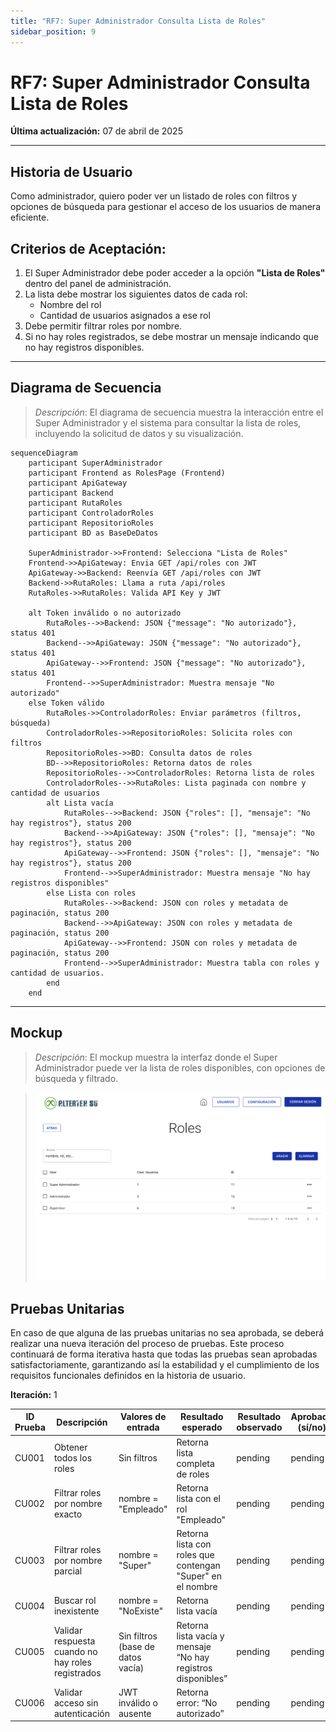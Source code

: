 ```yaml
---
title: "RF7: Super Administrador Consulta Lista de Roles"
sidebar_position: 9
---
```


# RF7: Super Administrador Consulta Lista de Roles

**Última actualización:** 07 de abril de 2025

---

## Historia de Usuario

Como administrador, quiero poder ver un listado de roles con filtros y opciones de búsqueda para gestionar el acceso de los usuarios de manera eficiente.

## **Criterios de Aceptación:**

1. El Super Administrador debe poder acceder a la opción **"Lista de Roles"** dentro del panel de administración.
2. La lista debe mostrar los siguientes datos de cada rol:
   - Nombre del rol
   - Cantidad de usuarios asignados a ese rol
3. Debe permitir filtrar roles por nombre.
4. Si no hay roles registrados, se debe mostrar un mensaje indicando que no hay registros disponibles.

---

## **Diagrama de Secuencia**

> _Descripción_: El diagrama de secuencia muestra la interacción entre el Super Administrador y el sistema para consultar la lista de roles, incluyendo la solicitud de datos y su visualización.

```mermaid
sequenceDiagram
    participant SuperAdministrador
    participant Frontend as RolesPage (Frontend)
    participant ApiGateway
    participant Backend
    participant RutaRoles
    participant ControladorRoles
    participant RepositorioRoles
    participant BD as BaseDeDatos

    SuperAdministrador->>Frontend: Selecciona "Lista de Roles"
    Frontend->>ApiGateway: Envia GET /api/roles con JWT
    ApiGateway->>Backend: Reenvía GET /api/roles con JWT
    Backend->>RutaRoles: Llama a ruta /api/roles
    RutaRoles->>RutaRoles: Valida API Key y JWT

    alt Token inválido o no autorizado
        RutaRoles-->>Backend: JSON {"message": "No autorizado"}, status 401
        Backend-->>ApiGateway: JSON {"message": "No autorizado"}, status 401
        ApiGateway-->>Frontend: JSON {"message": "No autorizado"}, status 401
        Frontend-->>SuperAdministrador: Muestra mensaje "No autorizado"
    else Token válido
        RutaRoles->>ControladorRoles: Enviar parámetros (filtros, búsqueda)
        ControladorRoles->>RepositorioRoles: Solicita roles con filtros
        RepositorioRoles->>BD: Consulta datos de roles
        BD-->>RepositorioRoles: Retorna datos de roles
        RepositorioRoles-->>ControladorRoles: Retorna lista de roles
        ControladorRoles-->>RutaRoles: Lista paginada con nombre y cantidad de usuarios
        alt Lista vacía
            RutaRoles-->>Backend: JSON {"roles": [], "mensaje": "No hay registros"}, status 200
            Backend-->>ApiGateway: JSON {"roles": [], "mensaje": "No hay registros"}, status 200
            ApiGateway-->>Frontend: JSON {"roles": [], "mensaje": "No hay registros"}, status 200
            Frontend-->>SuperAdministrador: Muestra mensaje "No hay registros disponibles"
        else Lista con roles
            RutaRoles-->>Backend: JSON con roles y metadata de paginación, status 200
            Backend-->>ApiGateway: JSON con roles y metadata de paginación, status 200
            ApiGateway-->>Frontend: JSON con roles y metadata de paginación, status 200
            Frontend-->>SuperAdministrador: Muestra tabla con roles y cantidad de usuarios.
        end
    end
```
---

## **Mockup**

> _Descripción_: El mockup muestra la interfaz donde el Super Administrador puede ver la lista de roles disponibles, con opciones de búsqueda y filtrado.

> ![Interfaz de consultar lista de roles](imagenes/Consultar_Roles.png)

## **Pruebas Unitarias**

En caso de que alguna de las pruebas unitarias no sea aprobada, se deberá realizar una nueva iteración del proceso de pruebas.
Este proceso continuará de forma iterativa hasta que todas las pruebas sean aprobadas satisfactoriamente, garantizando así la estabilidad y el cumplimiento de los requisitos funcionales definidos en la historia de usuario.

**Iteración:** 1

| ID Prueba | Descripción                                      | Valores de entrada                                 | Resultado esperado                                                   | Resultado observado | Aprobado (sí/no) |
|-----------|--------------------------------------------------|----------------------------------------------------|----------------------------------------------------------------------|---------------------|------------------|
| CU001     | Obtener todos los roles                          | Sin filtros                                        | Retorna lista completa de roles                                      | pending             | pending          |
| CU002     | Filtrar roles por nombre exacto                  | nombre = "Empleado"                           | Retorna lista con el rol "Empleado"                             | pending             | pending          |
| CU003     | Filtrar roles por nombre parcial                 | nombre = "Super"                                   | Retorna lista con roles que contengan "Super" en el nombre          | pending             | pending          |
| CU004     | Buscar rol inexistente                           | nombre = "NoExiste"                                | Retorna lista vacía                                                  | pending             | pending          |
| CU005     | Validar respuesta cuando no hay roles registrados| Sin filtros (base de datos vacía)                  | Retorna lista vacía y mensaje “No hay registros disponibles”         | pending             | pending          |
| CU006     | Validar acceso sin autenticación                 | JWT inválido o ausente                             | Retorna error: “No autorizado”                                       | pending             | pending          |
